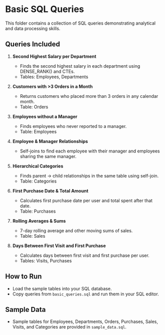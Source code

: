 # Basic SQL Queries

This folder contains a collection of SQL queries demonstrating analytical and data processing skills.

## Queries Included

1. **Second Highest Salary per Department**
   - Finds the second highest salary in each department using DENSE_RANK() and CTEs.
   - Tables: Employees, Departments

2. **Customers with >3 Orders in a Month**
   - Returns customers who placed more than 3 orders in any calendar month.
   - Table: Orders

3. **Employees without a Manager**
   - Finds employees who never reported to a manager.
   - Table: Employees

4. **Employee & Manager Relationships**
   - Self-joins to find each employee with their manager and employees sharing the same manager.

5. **Hierarchical Categories**
   - Finds parent → child relationships in the same table using self-join.
   - Table: Categories

6. **First Purchase Date & Total Amount**
   - Calculates first purchase date per user and total spent after that date.
   - Table: Purchases

7. **Rolling Averages & Sums**
   - 7-day rolling average and other moving sums of sales.
   - Table: Sales

8. **Days Between First Visit and First Purchase**
   - Calculates days between first visit and first purchase per user.
   - Tables: Visits, Purchases

## How to Run
- Load the sample tables into your SQL database.
- Copy queries from `basic_queries.sql` and run them in your SQL editor.

## Sample Data
- Sample tables for Employees, Departments, Orders, Purchases, Sales, Visits, and Categories are provided in `sample_data.sql`.
